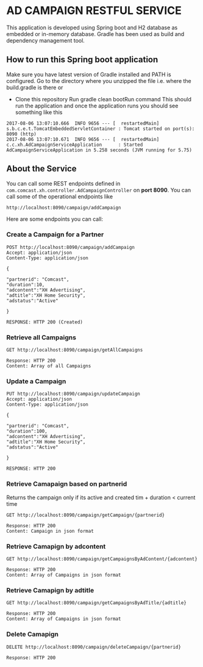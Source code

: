 # AD CAMPAIGN RESTFUL SERVICE

This application is developed using Spring boot and H2 database as embedded or in-memory database. Gradle has been used as build and dependency management tool.

## How to run this Spring boot application

Make sure you have latest version of Gradle installed and PATH is configured.
Go to the directory where you unzipped the file i.e. where the build.gradle is there
or
* Clone this repository
Run gradle clean bootRun command
This should run the application and once the application runs you should see something like this
```
2017-08-06 13:07:10.666  INFO 9656 --- [  restartedMain] s.b.c.e.t.TomcatEmbeddedServletContainer : Tomcat started on port(s): 8090 (http)
2017-08-06 13:07:10.671  INFO 9656 --- [  restartedMain] c.c.xh.AdCampaignServiceApplication      : Started AdCampaignServiceApplication in 5.258 seconds (JVM running for 5.75)
```

## About the Service

You can call some REST endpoints defined in ```com.comcast.xh.controller.AdCampaignController``` on **port 8090**.
You can call some of the operational endpoints like
```
http://localhost:8090/campaign/addCampaign
```

Here are some endpoints you can call:

### Create a Campaign for a Partner

```
POST http://localhost:8090/campaign/addCampaign
Accept: application/json
Content-Type: application/json

{

"partnerid": "Comcast",
"duration":10,
"adcontent":"XH Advertising",
"adtitle":"XH Home Security",
"adstatus":"Active"

}

RESPONSE: HTTP 200 (Created)
```
### Retrieve all Campaigns

```
GET http://localhost:8090/campaign/getAllCampaigns

Response: HTTP 200
Content: Array of all Campaigns
```

### Update a Campaign

```
PUT http://localhost:8090/campaign/updateCampaign
Accept: application/json
Content-Type: application/json

{

"partnerid": "Comcast",
"duration":100,
"adcontent":"XH Advertising",
"adtitle":"XH Home Security",
"adstatus":"Active"

}

RESPONSE: HTTP 200
```

### Retrieve Camapaign based on partnerid

Returns the campaign only if its active and created tim + duration < current time
```
GET http://localhost:8090/campaign/getCampaign/{partnerid}

Response: HTTP 200
Content: Campaign in json format
```
### Retrieve Camapign by adcontent

```
GET http://localhost:8090/campaign/getCampaignsByAdContent/{adcontent}

Response: HTTP 200
Content: Array of Campaigns in json format
```

### Retrieve Camapign by adtitle

```
GET http://localhost:8090/campaign/getCampaignsByAdTitle/{adtitle}

Response: HTTP 200
Content: Array of Campaigns in json format
```

### Delete Camapign

```
DELETE http://localhost:8090/campaign/deleteCampaign/{partnerid}

Response: HTTP 200

```